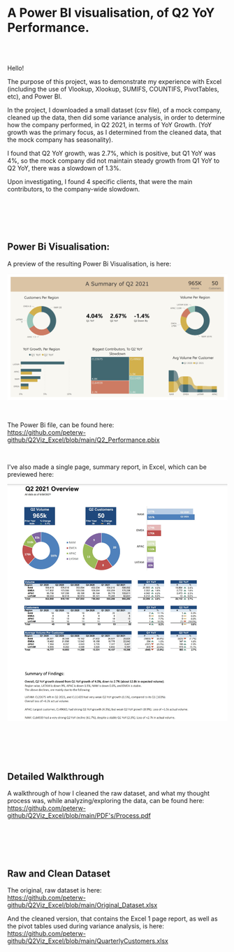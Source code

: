 # A Power BI visualisation, of Q2 YoY Performance.

<br>
<br>

Hello!

The purpose of this project, was to demonstrate my experience with Excel (including the use of Vlookup, Xlookup, SUMIFS, COUNTIFS, PivotTables, etc), and Power BI. 

In the project, I downloaded a small dataset (csv file), of a mock company, cleaned up the data, then did some variance analysis, in order to determine how the company performed, in Q2 2021, in terms of YoY Growth. (YoY growth was the primary focus, as I determined from the cleaned data, that the mock company has seasonality).

I found that Q2 YoY growth, was 2.7%, which is positive, but Q1 YoY was 4%, so the mock company did not maintain steady growth from Q1 YoY to Q2 YoY, there was a slowdown of 1.3%.

Upon investigating, I found 4 specific clients, that were the main contributors, to the company-wide slowdown.


<br>
<br>
<br>
<br>


## Power Bi Visualisation:

A preview of the resulting Power Bi Visualisation, is here: <br>

![Image Of Interactive Dashboard](https://github.com/peterw-github/Q2Viz_Excel/blob/main/Images/PowerBI%20Dashboard%20Preview.JPG)

<br>

The Power Bi file, can be found here: <br>
https://github.com/peterw-github/Q2Viz_Excel/blob/main/Q2_Performance.pbix

<br>

I've also made a single page, summary report, in Excel, which can be previewed here: <br>

![Image Of Interactive Dashboard](https://github.com/peterw-github/Q2Viz_Excel/blob/main/Images/Excel%20Report%20Preview.JPG)



<br>
<br>
<br>
<br>

## Detailed Walkthrough<br>

A walkthrough of how I cleaned the raw dataset, and what my thought process was, while analyzing/exploring the data, can be found here: <br>
https://github.com/peterw-github/Q2Viz_Excel/blob/main/PDF's/Process.pdf

<br>
<br>
<br>
<br>


## Raw and Clean Dataset <br>

The original, raw dataset is here: <br>
https://github.com/peterw-github/Q2Viz_Excel/blob/main/Original_Dataset.xlsx

And the cleaned version, that contains the Excel 1 page report, as well as the pivot tables used during variance analysis, is here: <br>
https://github.com/peterw-github/Q2Viz_Excel/blob/main/QuarterlyCustomers.xlsx

